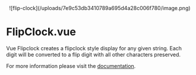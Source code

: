<div align="center">![flip-clock](/uploads/7e9c53db3410789a695d4a28c006f780/image.png)</div>

# FlipClock.vue

Vue Flipclock creates a flipclock style display for any given string. Each digit will be converted to a flip digit with all other characters preserved.

For more information please visit the [documentation](https://flip-clock.james-coyle.com/).
